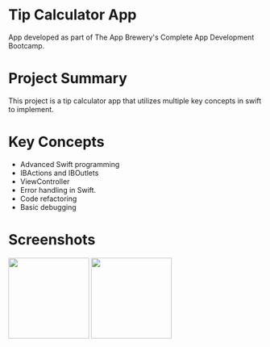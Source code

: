 # Tip Calculator App
App developed as part of The App Brewery's Complete App Development Bootcamp.

# Project Summary
This project is a tip calculator app that utilizes multiple key concepts in swift to implement.

# Key Concepts
- Advanced Swift programming
- IBActions and IBOutlets
- ViewController
- Error handling in Swift.
- Code refactoring
- Basic debugging

# Screenshots
<p float="left">
  <img src="https://github.com/user-attachments/assets/83a72012-bd1d-447c-ad8c-7766342d8cce" width="160" /> 
  <img src="https://github.com/user-attachments/assets/ec279928-36f7-4aef-b42f-5db2e649913a" width="160" /> 
</p>
